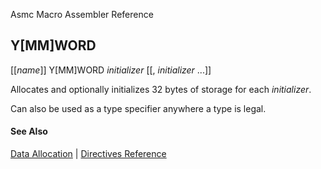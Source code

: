 Asmc Macro Assembler Reference

## Y[MM]WORD

[[_name_]] Y[MM]WORD _initializer_ [[, _initializer_ ...]]

Allocates and optionally initializes 32 bytes of storage for each _initializer_.

Can also be used as a type specifier anywhere a type is legal.

#### See Also

[Data Allocation](data-allocation.md) | [Directives Reference](readme.md)

